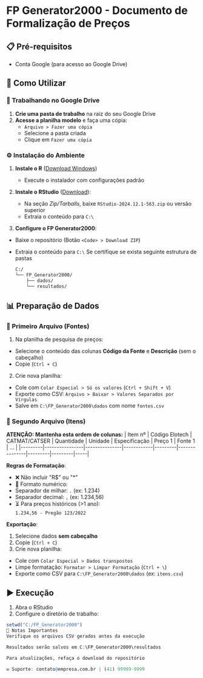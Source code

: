 # FP Generator2000 - Documento de Formalização de Preços

## 📋 Pré-requisitos
- Conta Google (para acesso ao Google Drive)

## 🚀 Como Utilizar

### 📁 Trabalhando no Google Drive
1. **Crie uma pasta de trabalho** na raiz do seu Google Drive
2. **Acesse a planilha modelo** e faça uma cópia:
   - `Arquivo > Fazer uma cópia`
   - Selecione a pasta criada
   - Clique em `Fazer uma cópia`

### ⚙️ Instalação do Ambiente
1. **Instale o R** ([Download Windows](https://cran.r-project.org/bin/windows/base/))
   - Execute o instalador com configurações padrão

2. **Instale o RStudio** ([Download](https://posit.co/download/rstudio-desktop/)):
   - Na seção *Zip/Tarballs*, baixe `RStudio-2024.12.1-563.zip` ou versão superior
   - Extraia o conteúdo para `C:\`

3. **Configure o FP Generator2000**:
- Baixe o repositório (Botão `<Code> > Download ZIP`)
- Extraia o conteúdo para `C:\`
Se certifique se exista seguinte estrutura de pastas

   ```bash
   C:/
   └── FP_Generator2000/
       ├── dados/
       └── resultados/

## 📊 Preparação de Dados

### 📄 Primeiro Arquivo (Fontes)
1. Na planilha de pesquisa de preços:
- Selecione o conteúdo das colunas **Código da Fonte** e **Descrição** (sem o cabeçalho)
- Copie (`Ctrl + C`)
2. Crie nova planilha:
- Cole com `Colar Especial > Só os valores` (`Ctrl + Shift + V`)
- Exporte como CSV: `Arquivo > Baixar > Valores Separados por Vírgulas`
- Salve em `C:\FP_Generator2000\dados` com nome `fontes.csv`

### 📄 Segundo Arquivo (Itens)
**ATENÇÃO: Mantenha esta ordem de colunas:**
| Item nº | Código Elotech | CATMAT/CATSER | Quantidade | Unidade | Especificação | Preço 1 | Fonte 1 | ... |
|---------|----------------|---------------|------------|---------|---------------|---------|---------|-----|

**Regras de Formatação**:
- ❌ Não incluir "R$" ou "*"
- 🔢 Formato numérico:
- Separador de milhar: `.` (ex: 1.234)
- Separador decimal: `,` (ex: 1.234,56)
- ⏳ Para preços históricos (>1 ano):  
`1.234,56 - Pregão 123/2022`

**Exportação**:
1. Selecione dados **sem cabeçalho**
2. Copie (`Ctrl + C`)
3. Crie nova planilha:
- Cole com `Colar Especial > Dados transpostos`
- Limpe formatação: `Formatar > Limpar Formatação` (`Ctrl + \`)
- Exporte como CSV para `C:\FP_Generator2000\dados` (ex: `itens.csv`)

## ▶️ Execução
1. Abra o RStudio
2. Configure o diretório de trabalho:
```r
setwd("C:/FP_Generator2000")
📌 Notas Importantes
Verifique os arquivos CSV gerados antes da execução

Resultados serão salvos em C:\FP_Generator2000\resultados

Para atualizações, refaça o download do repositório

✉️ Suporte: contato@empresa.com.br | (41) 99999-9999
